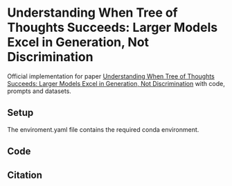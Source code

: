 # Understanding When Tree of Thoughts Succeeds: Larger Models Excel in Generation, Not Discrimination
Official implementation for paper [Understanding When Tree of Thoughts Succeeds: Larger Models Excel in Generation, Not Discrimination]() with code, prompts and datasets.

## Setup
The enviroment.yaml file contains the required conda environment.

## Code


## Citation
